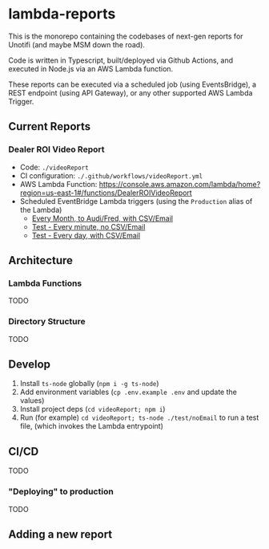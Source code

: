 # lambda-reports
This is the monorepo containing the codebases of next-gen reports for Unotifi (and maybe MSM down the road).

Code is written in Typescript, built/deployed via Github Actions, and executed in Node.js via an AWS Lambda function.

These reports can be executed via a scheduled job (using EventsBridge), a REST endpoint (using API Gateway), or any other supported AWS Lambda Trigger.

## Current Reports
### Dealer ROI Video Report
* Code: `./videoReport`
* CI configuration: `./.github/workflows/videoReport.yml`
* AWS Lambda Function: https://console.aws.amazon.com/lambda/home?region=us-east-1#/functions/DealerROIVideoReport
* Scheduled EventBridge Lambda triggers (using the `Production` alias of the Lambda)
    * [Every Month, to Audi/Fred, with CSV/Email](https://us-east-1.console.aws.amazon.com/events/home?region=us-east-1#/rules/VideoReportMonthlyToAudi)
    * [Test - Every minute, no CSV/Email](https://us-east-1.console.aws.amazon.com/events/home?region=us-east-1#/rules/VideoReportNoEmailTest)
    * [Test - Every day, with CSV/Email](https://us-east-1.console.aws.amazon.com/events/home?region=us-east-1#/rules/VideoReportWithEmailTest)

## Architecture
### Lambda Functions
TODO

### Directory Structure
TODO

## Develop
1. Install `ts-node` globally (`npm i -g ts-node`)
1. Add environment variables (`cp .env.example .env` and update the values)
1. Install project deps (`cd videoReport; npm i`)
1. Run (for example) `cd videoReport; ts-node ./test/noEmail` to run a test file, (which invokes the Lambda entrypoint)


## CI/CD
TODO

### "Deploying" to production
TODO

## Adding a new report